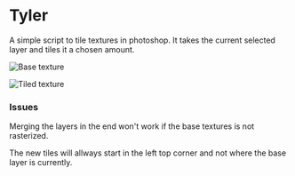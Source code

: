 # Tyler  

A simple script to tile textures in photoshop. It takes the current selected layer and tiles it a chosen amount. 

![Base texture](https://github.com/sms-cx/Tyler/blob/main/examples/1.png?raw=True)

![Tiled texture](/examples/2.png)

### Issues

Merging the layers in the end won't work if the base textures is not rasterized.  

The new tiles will allways start in the left top corner and not where the base layer is currently.
